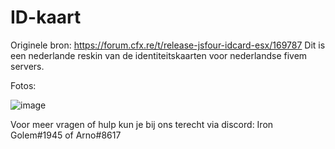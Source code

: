 # ID-kaart
Originele bron: https://forum.cfx.re/t/release-jsfour-idcard-esx/169787
Dit is een nederlande reskin van de identiteitskaarten voor nederlandse fivem servers.

Fotos:

![image](https://user-images.githubusercontent.com/104724906/166150765-43571fa1-9efd-4941-9a83-bda79c8a6144.png)


Voor meer vragen of hulp kun je bij ons terecht via discord: Iron Golem#1945 of Arno#8617


